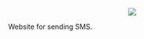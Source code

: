 <p align="center">
  <img src="http://skovdev.net/public_share/kY6kZx.jpg">
</p>

Website for sending SMS.

